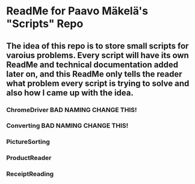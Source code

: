 # ReadMe for Paavo Mäkelä's "Scripts" Repo

## The idea of this repo is to store small scripts for varoius problems. Every script will have its own ReadMe and technical documentation added later on, and this ReadMe only tells the reader what problem every script is trying to solve and also how I came up with the idea.

### ChromeDriver BAD NAMING CHANGE THIS!

### Converting BAD NAMING CHANGE THIS!

### PictureSorting

### ProductReader

### ReceiptReading

